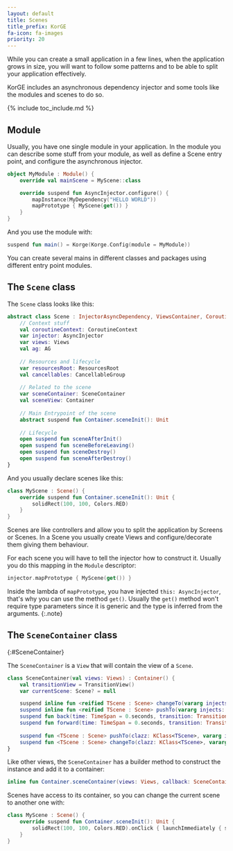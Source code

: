 ```yaml
---
layout: default
title: Scenes
title_prefix: KorGE
fa-icon: fa-images
priority: 20
---
```


While you can create a small application in a few lines, when the application grows in size, you will want
to follow some patterns and to be able to split your application effectively.

KorGE includes an asynchronous dependency injector and some tools like the modules and scenes to do so.

{% include toc_include.md %}

## Module

Usually, you have one single module in your application. In the module you can describe some stuff from your module,
as well as define a Scene entry point, and configure the asynchronous injector.

```kotlin
object MyModule : Module() {
    override val mainScene = MyScene::class

    override suspend fun AsyncInjector.configure() {
        mapInstance(MyDependency("HELLO WORLD"))
        mapPrototype { MyScene(get()) }
    }
}
```

And you use the module with:

```kotlin
suspend fun main() = Korge(Korge.Config(module = MyModule))
```

You can create several mains in different classes and packages using different entry point modules.

## The `Scene` class

The `Scene` class looks like this:

```kotlin
abstract class Scene : InjectorAsyncDependency, ViewsContainer, CoroutineScope {
    // Context stuff
    val coroutineContext: CoroutineContext
    var injector: AsyncInjector
    var views: Views
    val ag: AG
    
    // Resources and lifecycle
    var resourcesRoot: ResourcesRoot
    val cancellables: CancellableGroup
    
    // Related to the scene
    var sceneContainer: SceneContainer
    val sceneView: Container
    
    // Main Entrypoint of the scene
    abstract suspend fun Container.sceneInit(): Unit
    
    // Lifecycle
    open suspend fun sceneAfterInit()
    open suspend fun sceneBeforeLeaving()
    open suspend fun sceneDestroy()
    open suspend fun sceneAfterDestroy()
}
```

And you usually declare scenes like this:

```kotlin
class MyScene : Scene() {
	override suspend fun Container.sceneInit(): Unit {
	    solidRect(100, 100, Colors.RED)
	}
}
```

Scenes are like controllers and allow you to split the application by Screens or Scenes.
In a Scene you usually create Views and configure/decorate them giving them behaviour.

For each scene you will have to tell the injector how to construct it. Usually you do this mapping in the `Module` descriptor:

```kotlin
injector.mapPrototype { MyScene(get()) }
```

Inside the lambda of `mapPrototype`, you have injected `this: AsyncInjector`, that's why you can use the method `get()`.
Usually the `get()` method won't require type parameters since it is generic and the type is inferred from the arguments. 
{:.note}

## The `SceneContainer` class
{:#SceneContainer}

The `SceneContainer` is a `View` that will contain the view of a `Scene`.

```kotlin
class SceneContainer(val views: Views) : Container() {
	val transitionView = TransitionView()
	var currentScene: Scene? = null

	suspend inline fun <reified TScene : Scene> changeTo(vararg injects: Any, time: TimeSpan = 0.seconds, transition: Transition = AlphaTransition): TScene
	suspend inline fun <reified TScene : Scene> pushTo(vararg injects: Any, time: TimeSpan = 0.seconds, transition: Transition = AlphaTransition): TScene
	suspend fun back(time: TimeSpan = 0.seconds, transition: Transition = AlphaTransition): Scene
	suspend fun forward(time: TimeSpan = 0.seconds, transition: Transition = AlphaTransition): Scene
	
	suspend fun <TScene : Scene> pushTo(clazz: KClass<TScene>, vararg injects: Any, time: TimeSpan = 0.seconds, transition: Transition = AlphaTransition): TScene
	suspend fun <TScene : Scene> changeTo(clazz: KClass<TScene>, vararg injects: Any, time: TimeSpan = 0.seconds, transition: Transition = AlphaTransition): TScene
}
```

Like other views, the `SceneContainer` has a builder method to construct the instance and add it to a container:

```kotlin
inline fun Container.sceneContainer(views: Views, callback: SceneContainer.() -> Unit = {}): SceneContainer = SceneContainer(views).addTo(this).apply(callback)
```

Scenes have access to its container, so you can change the current scene to another one with:

```kotlin
class MyScene : Scene() {
	override suspend fun Container.sceneInit(): Unit {
	    solidRect(100, 100, Colors.RED).onClick { launchImmediately { sceneContainer.changeTo<OtherScene>() } }
	}
}
```

